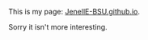 This is my page: [JenellE-BSU.github.io](https://jenelle-bsu.github.io/).
<p>Sorry it isn't more interesting. </p> 
